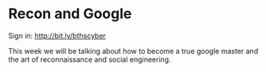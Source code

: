 # Recon and Google

Sign in: http://bit.ly/bthscyber

This week we will be talking about how to become a true google master and the art of reconnaissance and social engineering.
